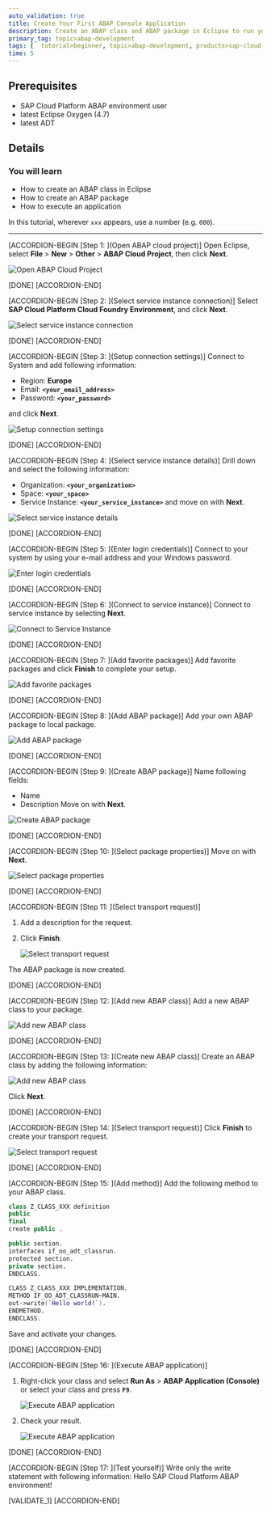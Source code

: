 ```yaml
---
auto_validation: true
title: Create Your First ABAP Console Application
description: Create an ABAP class and ABAP package in Eclipse to run your application console in SAP Cloud Platform ABAP environment.
primary_tag: topic>abap-development
tags: [  tutorial>beginner, topic>abap-development, products>sap-cloud-platform]
time: 5
---
```


## Prerequisites  
  - SAP Cloud Platform ABAP environment user
  - latest Eclipse Oxygen (4.7)
  - latest ADT

## Details
### You will learn
  - How to create an ABAP class in Eclipse
  - How to create an ABAP package
  - How to execute an application

In this tutorial, wherever `xxx` appears, use a number (e.g. `000`).

---

[ACCORDION-BEGIN [Step 1: ](Open ABAP cloud project)]
Open Eclipse, select **File** > **New** > **Other** > **ABAP Cloud Project**, then  click **Next**.

![Open ABAP Cloud Project](eclipse.png)

[DONE]
[ACCORDION-END]

[ACCORDION-BEGIN [Step 2: ](Select service instance connection)]
Select **SAP Cloud Platform Cloud Foundry Environment**, and click **Next**.

![Select service instance connection](servicekey.png)

[DONE]
[ACCORDION-END]

[ACCORDION-BEGIN [Step 3: ](Setup connection settings)]
Connect to System and add following information:

- Region: **Europe**
- Email: **`<your_email_address>`**
- Password: **`<your_password>`**

and click **Next**.

![Setup connection settings](connect.png)

[DONE]
[ACCORDION-END]

[ACCORDION-BEGIN [Step 4: ](Select service instance details)]
Drill down and select the following information:

- Organization: **`<your_organization>`**
- Space: **`<your_space>`**
- Service Instance: **`<your_service_instance>`**
and move on with **Next**.

![Select service instance details](details.png)

[DONE]
[ACCORDION-END]

[ACCORDION-BEGIN [Step 5: ](Enter login credentials)]
Connect to your system by using your e-mail address and your Windows password.

![Enter login credentials](login.png)

[DONE]
[ACCORDION-END]

[ACCORDION-BEGIN [Step 6: ](Connect to service instance)]
Connect to service instance by selecting **Next**.

![Connect to Service Instance](instance.png)

[DONE]
[ACCORDION-END]

[ACCORDION-BEGIN [Step 7: ](Add favorite packages)]
Add favorite packages and click **Finish** to complete your setup.

![Add favorite packages](project.png)

[DONE]
[ACCORDION-END]

[ACCORDION-BEGIN [Step 8: ](Add ABAP package)]
Add your own ABAP package to local package.

![Add ABAP package](package.png)

[DONE]
[ACCORDION-END]

[ACCORDION-BEGIN [Step 9: ](Create ABAP package)]
Name following fields:

- Name
- Description
Move on with **Next**.

![Create ABAP package](abappackage.png)

[DONE]
[ACCORDION-END]

[ACCORDION-BEGIN [Step 10: ](Select package properties)]
Move on with **Next**.

![Select package properties](properties.png)

[DONE]
[ACCORDION-END]

[ACCORDION-BEGIN [Step 11: ](Select transport request)]
 1. Add a description for the request.
 2. Click **Finish**.

    ![Select transport request](transport.png)

The ABAP package is now created.

[DONE]
[ACCORDION-END]

[ACCORDION-BEGIN [Step 12: ](Add new ABAP class)]
Add a new ABAP class to your package.

![Add new ABAP class](class.png)

[DONE]
[ACCORDION-END]

[ACCORDION-BEGIN [Step 13: ](Create new ABAP class)]
Create an ABAP class by adding the following information:

![Add new ABAP class](abapclass.png)

Click **Next**.

[DONE]
[ACCORDION-END]

[ACCORDION-BEGIN [Step 14: ](Select transport request)]
Click **Finish** to create your transport request.

![Select transport request](request.png)

[DONE]
[ACCORDION-END]

[ACCORDION-BEGIN [Step 15: ](Add method)]
Add the following method to your ABAP class.

```swift
class Z_CLASS_XXX definition
public
final
create public .

public section.
interfaces if_oo_adt_classrun.
protected section.
private section.
ENDCLASS.

CLASS Z_CLASS_XXX IMPLEMENTATION.
METHOD IF_OO_ADT_CLASSRUN~MAIN.
out->write(`Hello world!`).
ENDMETHOD.
ENDCLASS.

```
Save and activate your changes.

[DONE]
[ACCORDION-END]

[ACCORDION-BEGIN [Step 16: ](Execute ABAP application)]
1. Right-click your class and select **Run As** > **ABAP Application (Console)** or select your class and press **`F9`**.

    ![Execute ABAP application](console.png)

2. Check your result.

    ![Execute ABAP application](result.png)

[DONE]
[ACCORDION-END]

[ACCORDION-BEGIN [Step 17: ](Test yourself)]
Write only the write statement with following information: Hello SAP Cloud Platform ABAP environment!

[VALIDATE_1]
[ACCORDION-END]
